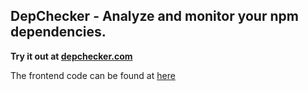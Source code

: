 
## DepChecker - Analyze and monitor your npm dependencies.
__Try it out at [depchecker.com](https://depchecker.com)__


The frontend code can be found at [here](https://github.com/ryanjyost/depchecker-app)
